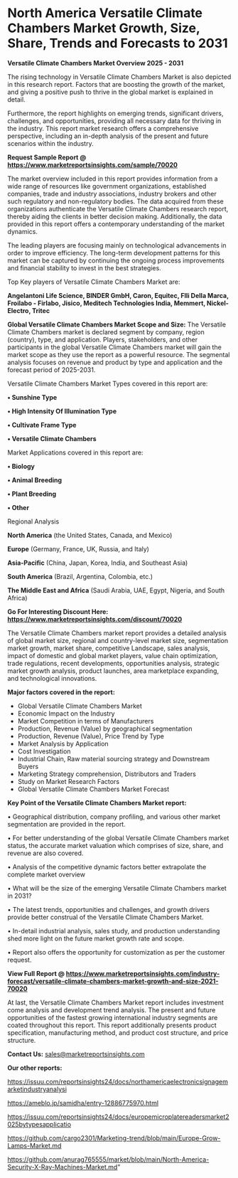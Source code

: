  # North America Versatile Climate Chambers Market Growth, Size, Share, Trends and Forecasts to 2031

<Strong> Versatile Climate Chambers Market Overview 2025 - 2031</strong>

The rising technology in Versatile Climate Chambers Market is also depicted in this research report. Factors that are boosting the growth of the market, and giving a positive push to thrive in the global market is explained in detail.

Furthermore, the report highlights on emerging trends, significant drivers, challenges, and opportunities, providing all necessary data for thriving in the industry. This report market research offers a comprehensive perspective, including an in-depth analysis of the present and future scenarios within the industry.

<strong>Request Sample Report @ <a href=https://www.marketreportsinsights.com/sample/70020>https://www.marketreportsinsights.com/sample/70020</a></strong>

The market overview included in this report provides information from a wide range of resources like government organizations, established companies, trade and industry associations, industry brokers and other such regulatory and non-regulatory bodies. The data acquired from these organizations authenticate the Versatile Climate Chambers research report, thereby aiding the clients in better decision making. Additionally, the data provided in this report offers a contemporary understanding of the market dynamics.

The leading players are focusing mainly on technological advancements in order to improve efficiency. The long-term development patterns for this market can be captured by continuing the ongoing process improvements and financial stability to invest in the best strategies.

Top Key players of Versatile Climate Chambers Market are:

<strong>Angelantoni Life Science, BINDER GmbH, Caron, Equitec, Flli Della Marca, Froilabo - Firlabo, Jisico, Meditech Technologies India, Memmert, Nickel-Electro, Tritec</strong>

<strong><b>Global Versatile Climate Chambers Market Scope and Size:</b></strong>
The Versatile Climate Chambers market is declared segment by company, region (country), type, and application. Players, stakeholders, and other participants in the global Versatile Climate Chambers market will gain the market scope as they use the report as a powerful resource. The segmental analysis focuses on revenue and product by type and application and the forecast period of 2025-2031.

Versatile Climate Chambers Market Types covered in this report are:

<strong>• Sunshine Type

• High Intensity Of Illumination Type

• Cultivate Frame Type

• Versatile Climate Chambers</strong>

Market Applications covered in this report are:

<strong>• Biology

• Animal Breeding

• Plant Breeding

• Other</strong> 

Regional Analysis

<strong>North America</strong> (the United States, Canada, and Mexico)

<strong>Europe</strong> (Germany, France, UK, Russia, and Italy)

<strong>Asia-Pacific</strong> (China, Japan, Korea, India, and Southeast Asia)

<strong>South America</strong> (Brazil, Argentina, Colombia, etc.)

<strong>The Middle East and Africa</strong> (Saudi Arabia, UAE, Egypt, Nigeria, and South Africa)

<strong>Go For Interesting Discount Here: <a href=https://www.marketreportsinsights.com/discount/70020>https://www.marketreportsinsights.com/discount/70020</a></strong>

The Versatile Climate Chambers market report provides a detailed analysis of global market size, regional and country-level market size, segmentation market growth, market share, competitive Landscape, sales analysis, impact of domestic and global market players, value chain optimization, trade regulations, recent developments, opportunities analysis, strategic market growth analysis, product launches, area marketplace expanding, and technological innovations.

<strong><b>Major factors covered in the report:</b></strong>
<ul>
  <li>Global Versatile Climate Chambers Market </li>
  <li>Economic Impact on the Industry</li>
  <li>Market Competition in terms of Manufacturers</li>
  <li>Production, Revenue (Value) by geographical segmentation</li>
  <li>Production, Revenue (Value), Price Trend by Type</li>
  <li>Market Analysis by Application</li>
  <li>Cost Investigation</li>
  <li>Industrial Chain, Raw material sourcing strategy and Downstream Buyers</li>
  <li>Marketing Strategy comprehension, Distributors and Traders</li>
  <li>Study on Market Research Factors</li>
  <li>Global Versatile Climate Chambers Market Forecast</li>
</ul>

<strong><b>Key Point of the Versatile Climate Chambers Market report:</b></strong>

• Geographical distribution, company profiling, and various other market segmentation are provided in the report.

• For better understanding of the global Versatile Climate Chambers market status, the accurate market valuation which comprises of size, share, and revenue are also covered.

• Analysis of the competitive dynamic factors better extrapolate the complete market overview

• What will be the size of the emerging Versatile Climate Chambers market in 2031?

• The latest trends, opportunities and challenges, and growth drivers provide better construal of the Versatile Climate Chambers Market.

• In-detail industrial analysis, sales study, and production understanding shed more light on the future market growth rate and scope.

• Report also offers the opportunity for customization as per the customer request.

<strong><b>View Full Report @ <a href=https://www.marketreportsinsights.com/industry-forecast/versatile-climate-chambers-market-growth-and-size-2021-70020>https://www.marketreportsinsights.com/industry-forecast/versatile-climate-chambers-market-growth-and-size-2021-70020</a></b></strong>


At last, the Versatile Climate Chambers Market report includes investment come analysis and development trend analysis. The present and future opportunities of the fastest growing international industry segments are coated throughout this report. This report additionally presents product specification, manufacturing method, and product cost structure, and price structure.

<strong>Contact Us:</strong>
sales@marketreportsinsights.com

<strong>Our other reports:</strong>

<a href=https://issuu.com/reportsinsights24/docs/northamericaelectronicsignagemarketindustryanalysi>https://issuu.com/reportsinsights24/docs/northamericaelectronicsignagemarketindustryanalysi</a>

<a href=https://ameblo.jp/samidha/entry-12886775970.html>https://ameblo.jp/samidha/entry-12886775970.html</a>

<a href=https://issuu.com/reportsinsights24/docs/europemicroplatereadersmarket2025bytypesapplicatio>https://issuu.com/reportsinsights24/docs/europemicroplatereadersmarket2025bytypesapplicatio</a>

<a href=https://github.com/cargo2301/Marketing-trend/blob/main/Europe-Grow-Lamps-Market.md>https://github.com/cargo2301/Marketing-trend/blob/main/Europe-Grow-Lamps-Market.md</a>

<a href=https://github.com/anurag765555/market/blob/main/North-America-Security-X-Ray-Machines-Market.md>https://github.com/anurag765555/market/blob/main/North-America-Security-X-Ray-Machines-Market.md</a>"
